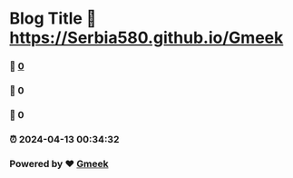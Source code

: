 # Blog Title :link: https://Serbia580.github.io/Gmeek 
### :page_facing_up: [0](https://Serbia580.github.io/Gmeek/tag.html) 
### :speech_balloon: 0 
### :hibiscus: 0 
### :alarm_clock: 2024-04-13 00:34:32 
### Powered by :heart: [Gmeek](https://github.com/Meekdai/Gmeek)
